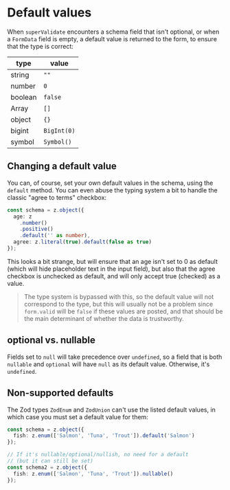 <script lang="ts">
  import Head from '$lib/Head.svelte'
</script>

# Default values

<Head title="Default values" />

When `superValidate` encounters a schema field that isn't optional, or when a `FormData` field is empty, a default value is returned to the form, to ensure that the type is correct:

| type    | value       |
| ------- | ----------- |
| string  | `""`        |
| number  | `0`         |
| boolean | `false`     |
| Array   | `[]`        |
| object  | `{}`        |
| bigint  | `BigInt(0)` |
| symbol  | `Symbol()`  |

## Changing a default value

You can, of course, set your own default values in the schema, using the `default` method. You can even abuse the typing system a bit to handle the classic "agree to terms" checkbox:

```ts
const schema = z.object({
  age: z
    .number()
    .positive()
    .default('' as number),
  agree: z.literal(true).default(false as true)
});
```

This looks a bit strange, but will ensure that an age isn't set to 0 as default (which will hide placeholder text in the input field), but also that the agree checkbox is unchecked as default, and will only accept true (checked) as a value.

> The type system is bypassed with this, so the default value will not correspond to the type, but this will usually not be a problem since `form.valid` will be `false` if these values are posted, and that should be the main determinant of whether the data is trustworthy.

## optional vs. nullable

Fields set to `null` will take precedence over `undefined`, so a field that is both `nullable` and `optional` will have `null` as its default value. Otherwise, it's `undefined`.

## Non-supported defaults

The Zod types `ZodEnum` and `ZodUnion` can't use the listed default values, in which case you must set a default value for them:

```ts
const schema = z.object({
  fish: z.enum(['Salmon', 'Tuna', 'Trout']).default('Salmon')
});

// If it's nullable/optional/nullish, no need for a default
// (but it can still be set)
const schema2 = z.object({
  fish: z.enum(['Salmon', 'Tuna', 'Trout']).nullable()
});
```

